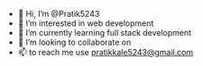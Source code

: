 - 👋 Hi, I’m @Pratik5243
- 👀 I’m interested in web development
- 🌱 I’m currently learning full stack development 
- 💞️ I’m looking to collaborate on 
- 📫 to reach me use pratikkale5243@gmail.com

<!---
Pratik5243/Pratik5243 is a ✨ special ✨ repository because its `README.md` (this file) appears on your GitHub profile.
You can click the Preview link to take a look at your changes.
--->
